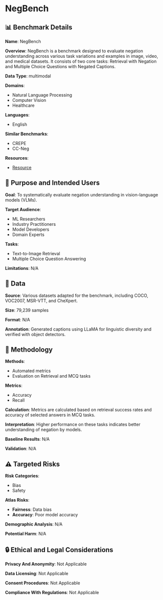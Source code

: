 # NegBench

## 📊 Benchmark Details

**Name**: NegBench

**Overview**: NegBench is a benchmark designed to evaluate negation understanding across various task variations and examples in image, video, and medical datasets. It consists of two core tasks: Retrieval with Negation and Multiple Choice Questions with Negated Captions.

**Data Type**: multimodal

**Domains**:
- Natural Language Processing
- Computer Vision
- Healthcare

**Languages**:
- English

**Similar Benchmarks**:
- CREPE
- CC-Neg

**Resources**:
- [Resource](https://NegBench.github.io)

## 🎯 Purpose and Intended Users

**Goal**: To systematically evaluate negation understanding in vision-language models (VLMs).

**Target Audience**:
- ML Researchers
- Industry Practitioners
- Model Developers
- Domain Experts

**Tasks**:
- Text-to-Image Retrieval
- Multiple Choice Question Answering

**Limitations**: N/A

## 💾 Data

**Source**: Various datasets adapted for the benchmark, including COCO, VOC2007, MSR-VTT, and CheXpert.

**Size**: 79,239 samples

**Format**: N/A

**Annotation**: Generated captions using LLaMA for linguistic diversity and verified with object detectors.

## 🔬 Methodology

**Methods**:
- Automated metrics
- Evaluation on Retrieval and MCQ tasks

**Metrics**:
- Accuracy
- Recall

**Calculation**: Metrics are calculated based on retrieval success rates and accuracy of selected answers in MCQ tasks.

**Interpretation**: Higher performance on these tasks indicates better understanding of negation by models.

**Baseline Results**: N/A

**Validation**: N/A

## ⚠️ Targeted Risks

**Risk Categories**:
- Bias
- Safety

**Atlas Risks**:
- **Fairness**: Data bias
- **Accuracy**: Poor model accuracy

**Demographic Analysis**: N/A

**Potential Harm**: N/A

## 🔒 Ethical and Legal Considerations

**Privacy And Anonymity**: Not Applicable

**Data Licensing**: Not Applicable

**Consent Procedures**: Not Applicable

**Compliance With Regulations**: Not Applicable
